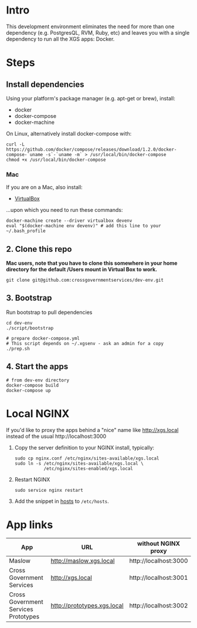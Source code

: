 # Intro

This development environment eliminates the need for more than one dependency (e.g. PostgresQL, RVM, Ruby, etc) and leaves you with a single dependency to run all the XGS apps: Docker.

# Steps


## Install dependencies

Using your platform's package manager (e.g. apt-get or brew), install:

- docker
- docker-compose
- docker-machine


On Linux, alternatively install docker-compose with:

    curl -L https://github.com/docker/compose/releases/download/1.2.0/docker-compose-`uname -s`-`uname -m` > /usr/local/bin/docker-compose
    chmod +x /usr/local/bin/docker-compose

### Mac

If you are on a Mac, also install:

- [VirtualBox](https://www.virtualbox.org/)

...upon which you need to run these commands:

    docker-machine create --driver virtualbox devenv
    eval "$(docker-machine env devenv)" # add this line to your ~/.bash_profile

## 2. Clone this repo

**Mac users, note that you have to clone this somewhere in your home directory for the default /Users mount in Virtual Box to work.**

    git clone git@github.com:crossgovernmentservices/dev-env.git

## 3. Bootstrap

Run bootstrap to pull dependencies

    cd dev-env
    ./script/bootstrap

    # prepare docker-compose.yml
    # This script depends on ~/.xgsenv - ask an admin for a copy
    ./prep.sh

## 4. Start the apps 

    # from dev-env directory
    docker-compose build
    docker-compose up

# Local NGINX

If you'd like to proxy the apps  behind a "nice" name like http://xgs.local instead of the usual http://localhost:3000

1. Copy the server definition to your NGINX install, typically:

    ```
    sudo cp nginx.conf /etc/nginx/sites-available/xgs.local
    sudo ln -s /etc/nginx/sites-available/xgs.local \
               /etc/nginx/sites-enabled/xgs.local
    ```
2. Restart NGINX

    ```
    sudo service nginx restart
    ```

3. Add the snippet in [hosts](./hosts) to ```/etc/hosts```.

# App links 

| App | URL | without NGINX proxy |
| --- | --- | ------------------- |
| Maslow | http://maslow.xgs.local | http://localhost:3000 |
| Cross Government Services | http://xgs.local|http://localhost:3001 |
| Cross Government Services Prototypes | http://prototypes.xgs.local | http://localhost:3002 |
